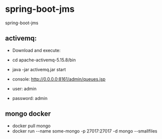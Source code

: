
# spring-boot-jms
spring-boot-jms

## activemq:
* Download and execute:
* cd apache-activemq-5.15.8/bin
* java -jar activemq.jar start

* console: http://0.0.0.0:8161/admin/queues.jsp
* user: admin
* password: admin

## mongo docker 
* docker pull mongo
* docker run --name some-mongo -p 27017:27017 -d mongo --smallfiles


